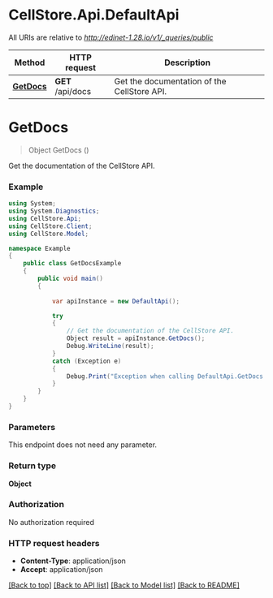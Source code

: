 # CellStore.Api.DefaultApi

All URIs are relative to *http://edinet-1.28.io/v1/_queries/public*

Method | HTTP request | Description
------------- | ------------- | -------------
[**GetDocs**](DefaultApi.md#getdocs) | **GET** /api/docs | Get the documentation of the CellStore API.


<a name="getdocs"></a>
# **GetDocs**
> Object GetDocs ()

Get the documentation of the CellStore API.

### Example
```csharp
using System;
using System.Diagnostics;
using CellStore.Api;
using CellStore.Client;
using CellStore.Model;

namespace Example
{
    public class GetDocsExample
    {
        public void main()
        {
            
            var apiInstance = new DefaultApi();

            try
            {
                // Get the documentation of the CellStore API.
                Object result = apiInstance.GetDocs();
                Debug.WriteLine(result);
            }
            catch (Exception e)
            {
                Debug.Print("Exception when calling DefaultApi.GetDocs: " + e.Message );
            }
        }
    }
}
```

### Parameters
This endpoint does not need any parameter.

### Return type

**Object**

### Authorization

No authorization required

### HTTP request headers

 - **Content-Type**: application/json
 - **Accept**: application/json

[[Back to top]](#) [[Back to API list]](../README.md#documentation-for-api-endpoints) [[Back to Model list]](../README.md#documentation-for-models) [[Back to README]](../README.md)

